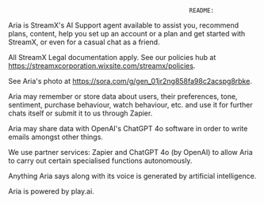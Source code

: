                                                        README:

Aria is StreamX's AI Support agent available to assist you, recommend plans, content, help you set up an account or a plan and get started with StreamX, 
or even for a casual chat as a friend.

All StreamX Legal documentation apply. See our policies hub at https://streamxcorporation.wixsite.com/streamx/policies.

See Aria's photo at https://sora.com/g/gen_01jr2ng858fa98c2acspg8rbke.

Aria may remember or store data about users, their preferences, tone, sentiment, purchase behaviour, watch behaviour, etc. and use it for further chats itself or 
submit it to us through Zapier.

Aria may share data with OpenAI's ChatGPT 4o software in order to write emails amongst other things.

We use partner services: Zapier and ChatGPT 4o (by OpenAI) to allow Aria to carry out certain specialised functions autonomously.

Anything Aria says along with its voice is generated by artificial intelligence.

Aria is powered by play.ai.
